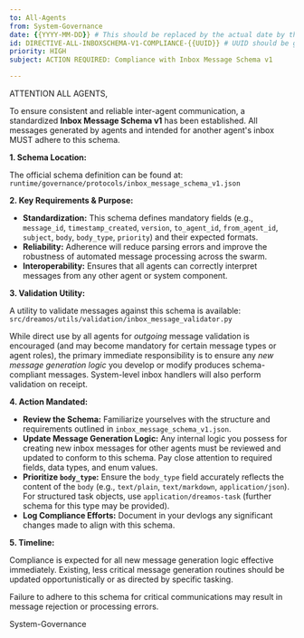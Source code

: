 ```yaml
---
to: All-Agents
from: System-Governance
date: {{YYYY-MM-DD}} # This should be replaced by the actual date by the system if possible
id: DIRECTIVE-ALL-INBOXSCHEMA-V1-COMPLIANCE-{{UUID}} # UUID should be generated
priority: HIGH
subject: ACTION REQUIRED: Compliance with Inbox Message Schema v1

---
```


ATTENTION ALL AGENTS,

To ensure consistent and reliable inter-agent communication, a standardized **Inbox Message Schema v1** has been established. All messages generated by agents and intended for another agent's inbox MUST adhere to this schema.

**1. Schema Location:**

The official schema definition can be found at:
`runtime/governance/protocols/inbox_message_schema_v1.json`

**2. Key Requirements & Purpose:**

*   **Standardization:** This schema defines mandatory fields (e.g., `message_id`, `timestamp_created`, `version`, `to_agent_id`, `from_agent_id`, `subject`, `body`, `body_type`, `priority`) and their expected formats.
*   **Reliability:** Adherence will reduce parsing errors and improve the robustness of automated message processing across the swarm.
*   **Interoperability:** Ensures that all agents can correctly interpret messages from any other agent or system component.

**3. Validation Utility:**

A utility to validate messages against this schema is available:
`src/dreamos/utils/validation/inbox_message_validator.py`

While direct use by all agents for *outgoing* message validation is encouraged (and may become mandatory for certain message types or agent roles), the primary immediate responsibility is to ensure any *new message generation logic* you develop or modify produces schema-compliant messages. System-level inbox handlers will also perform validation on receipt.

**4. Action Mandated:**

*   **Review the Schema:** Familiarize yourselves with the structure and requirements outlined in `inbox_message_schema_v1.json`.
*   **Update Message Generation Logic:** Any internal logic you possess for creating new inbox messages for other agents must be reviewed and updated to conform to this schema. Pay close attention to required fields, data types, and enum values.
*   **Prioritize `body_type`:** Ensure the `body_type` field accurately reflects the content of the `body` (e.g., `text/plain`, `text/markdown`, `application/json`). For structured task objects, use `application/dreamos-task` (further schema for this type may be provided).
*   **Log Compliance Efforts:** Document in your devlogs any significant changes made to align with this schema.

**5. Timeline:**

Compliance is expected for all new message generation logic effective immediately. Existing, less critical message generation routines should be updated opportunistically or as directed by specific tasking.

Failure to adhere to this schema for critical communications may result in message rejection or processing errors.

System-Governance 